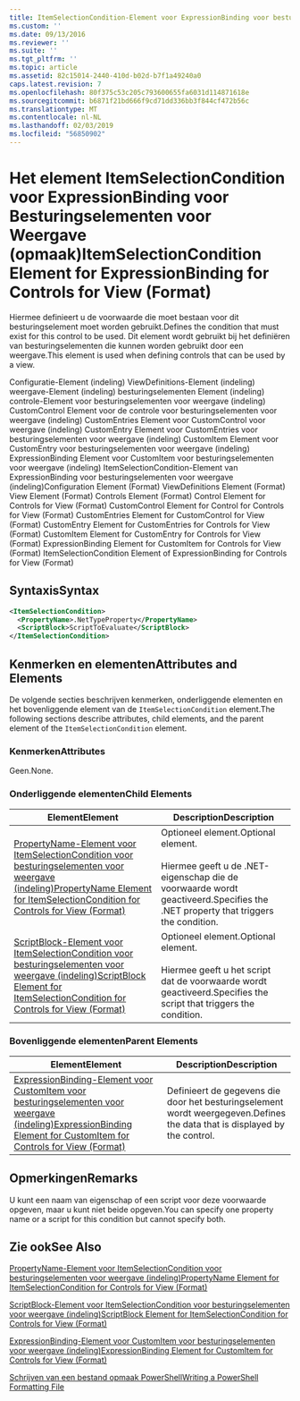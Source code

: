 ```yaml
---
title: ItemSelectionCondition-Element voor ExpressionBinding voor besturingselementen voor weergave (indeling) | Microsoft Docs
ms.custom: ''
ms.date: 09/13/2016
ms.reviewer: ''
ms.suite: ''
ms.tgt_pltfrm: ''
ms.topic: article
ms.assetid: 82c15014-2440-410d-b02d-b7f1a49240a0
caps.latest.revision: 7
ms.openlocfilehash: 80f375c53c205c793600655fa6031d114871618e
ms.sourcegitcommit: b6871f21bd666f9cd71dd336bb3f844cf472b56c
ms.translationtype: MT
ms.contentlocale: nl-NL
ms.lasthandoff: 02/03/2019
ms.locfileid: "56850902"
---
```

# <a name="itemselectioncondition-element-for-expressionbinding-for-controls-for-view-format"></a><span data-ttu-id="69b27-102">Het element ItemSelectionCondition voor ExpressionBinding voor Besturingselementen voor Weergave (opmaak)</span><span class="sxs-lookup"><span data-stu-id="69b27-102">ItemSelectionCondition Element for ExpressionBinding for Controls for View (Format)</span></span>

<span data-ttu-id="69b27-103">Hiermee definieert u de voorwaarde die moet bestaan voor dit besturingselement moet worden gebruikt.</span><span class="sxs-lookup"><span data-stu-id="69b27-103">Defines the condition that must exist for this control to be used.</span></span> <span data-ttu-id="69b27-104">Dit element wordt gebruikt bij het definiëren van besturingselementen die kunnen worden gebruikt door een weergave.</span><span class="sxs-lookup"><span data-stu-id="69b27-104">This element is used when defining controls that can be used by a view.</span></span>

<span data-ttu-id="69b27-105">Configuratie-Element (indeling) ViewDefinitions-Element (indeling) weergave-Element (indeling) besturingselementen Element (indeling) controle-Element voor besturingselementen voor weergave (indeling) CustomControl Element voor de controle voor besturingselementen voor weergave (indeling) CustomEntries Element voor CustomControl voor weergave (indeling) CustomEntry Element voor CustomEntries voor besturingselementen voor weergave (indeling) CustomItem Element voor CustomEntry voor besturingselementen voor weergave (indeling) ExpressionBinding Element voor CustomItem voor besturingselementen voor weergave (indeling) ItemSelectionCondition-Element van ExpressionBinding voor besturingselementen voor weergave (indeling)</span><span class="sxs-lookup"><span data-stu-id="69b27-105">Configuration Element (Format) ViewDefinitions Element (Format) View Element (Format) Controls Element (Format) Control Element for Controls for View (Format) CustomControl Element for Control for Controls for View (Format) CustomEntries Element for CustomControl for View (Format) CustomEntry Element for CustomEntries for Controls for View (Format) CustomItem Element for CustomEntry for Controls for View (Format) ExpressionBinding Element for CustomItem for Controls for View (Format) ItemSelectionCondition Element of ExpressionBinding for Controls for View (Format)</span></span>

## <a name="syntax"></a><span data-ttu-id="69b27-106">Syntaxis</span><span class="sxs-lookup"><span data-stu-id="69b27-106">Syntax</span></span>

```xml
<ItemSelectionCondition>
  <PropertyName>.NetTypeProperty</PropertyName>
  <ScriptBlock>ScriptToEvaluate</ScriptBlock>
</ItemSelectionCondition>
```

## <a name="attributes-and-elements"></a><span data-ttu-id="69b27-107">Kenmerken en elementen</span><span class="sxs-lookup"><span data-stu-id="69b27-107">Attributes and Elements</span></span>

<span data-ttu-id="69b27-108">De volgende secties beschrijven kenmerken, onderliggende elementen en het bovenliggende element van de `ItemSelectionCondition` element.</span><span class="sxs-lookup"><span data-stu-id="69b27-108">The following sections describe attributes, child elements, and the parent element of the `ItemSelectionCondition` element.</span></span>

### <a name="attributes"></a><span data-ttu-id="69b27-109">Kenmerken</span><span class="sxs-lookup"><span data-stu-id="69b27-109">Attributes</span></span>

<span data-ttu-id="69b27-110">Geen.</span><span class="sxs-lookup"><span data-stu-id="69b27-110">None.</span></span>

### <a name="child-elements"></a><span data-ttu-id="69b27-111">Onderliggende elementen</span><span class="sxs-lookup"><span data-stu-id="69b27-111">Child Elements</span></span>

|<span data-ttu-id="69b27-112">Element</span><span class="sxs-lookup"><span data-stu-id="69b27-112">Element</span></span>|<span data-ttu-id="69b27-113">Description</span><span class="sxs-lookup"><span data-stu-id="69b27-113">Description</span></span>|
|-------------|-----------------|
|[<span data-ttu-id="69b27-114">PropertyName-Element voor ItemSelectionCondition voor besturingselementen voor weergave (indeling)</span><span class="sxs-lookup"><span data-stu-id="69b27-114">PropertyName Element for ItemSelectionCondition for Controls for View (Format)</span></span>](./propertyname-element-for-itemselectioncondition-for-controls-for-view-format.md)|<span data-ttu-id="69b27-115">Optioneel element.</span><span class="sxs-lookup"><span data-stu-id="69b27-115">Optional element.</span></span><br /><br /> <span data-ttu-id="69b27-116">Hiermee geeft u de .NET-eigenschap die de voorwaarde wordt geactiveerd.</span><span class="sxs-lookup"><span data-stu-id="69b27-116">Specifies the .NET property that triggers the condition.</span></span>|
|[<span data-ttu-id="69b27-117">ScriptBlock-Element voor ItemSelectionCondition voor besturingselementen voor weergave (indeling)</span><span class="sxs-lookup"><span data-stu-id="69b27-117">ScriptBlock Element for ItemSelectionCondition for Controls for View (Format)</span></span>](./scriptblock-element-for-itemselectioncondition-for-controls-for-view-format.md)|<span data-ttu-id="69b27-118">Optioneel element.</span><span class="sxs-lookup"><span data-stu-id="69b27-118">Optional element.</span></span><br /><br /> <span data-ttu-id="69b27-119">Hiermee geeft u het script dat de voorwaarde wordt geactiveerd.</span><span class="sxs-lookup"><span data-stu-id="69b27-119">Specifies the script that triggers the condition.</span></span>|

### <a name="parent-elements"></a><span data-ttu-id="69b27-120">Bovenliggende elementen</span><span class="sxs-lookup"><span data-stu-id="69b27-120">Parent Elements</span></span>

|<span data-ttu-id="69b27-121">Element</span><span class="sxs-lookup"><span data-stu-id="69b27-121">Element</span></span>|<span data-ttu-id="69b27-122">Description</span><span class="sxs-lookup"><span data-stu-id="69b27-122">Description</span></span>|
|-------------|-----------------|
|[<span data-ttu-id="69b27-123">ExpressionBinding-Element voor CustomItem voor besturingselementen voor weergave (indeling)</span><span class="sxs-lookup"><span data-stu-id="69b27-123">ExpressionBinding Element for CustomItem for Controls for View (Format)</span></span>](./expressionbinding-element-for-customitem-for-controls-for-view-format.md)|<span data-ttu-id="69b27-124">Definieert de gegevens die door het besturingselement wordt weergegeven.</span><span class="sxs-lookup"><span data-stu-id="69b27-124">Defines the data that is displayed by the control.</span></span>|

## <a name="remarks"></a><span data-ttu-id="69b27-125">Opmerkingen</span><span class="sxs-lookup"><span data-stu-id="69b27-125">Remarks</span></span>

<span data-ttu-id="69b27-126">U kunt een naam van eigenschap of een script voor deze voorwaarde opgeven, maar u kunt niet beide opgeven.</span><span class="sxs-lookup"><span data-stu-id="69b27-126">You can specify one property name or a script for this condition but cannot specify both.</span></span>

## <a name="see-also"></a><span data-ttu-id="69b27-127">Zie ook</span><span class="sxs-lookup"><span data-stu-id="69b27-127">See Also</span></span>

[<span data-ttu-id="69b27-128">PropertyName-Element voor ItemSelectionCondition voor besturingselementen voor weergave (indeling)</span><span class="sxs-lookup"><span data-stu-id="69b27-128">PropertyName Element for ItemSelectionCondition for Controls for View (Format)</span></span>](./propertyname-element-for-itemselectioncondition-for-controls-for-view-format.md)

[<span data-ttu-id="69b27-129">ScriptBlock-Element voor ItemSelectionCondition voor besturingselementen voor weergave (indeling)</span><span class="sxs-lookup"><span data-stu-id="69b27-129">ScriptBlock Element for ItemSelectionCondition for Controls for View (Format)</span></span>](./scriptblock-element-for-itemselectioncondition-for-controls-for-view-format.md)

[<span data-ttu-id="69b27-130">ExpressionBinding-Element voor CustomItem voor besturingselementen voor weergave (indeling)</span><span class="sxs-lookup"><span data-stu-id="69b27-130">ExpressionBinding Element for CustomItem for Controls for View (Format)</span></span>](./expressionbinding-element-for-customitem-for-controls-for-view-format.md)

[<span data-ttu-id="69b27-131">Schrijven van een bestand opmaak PowerShell</span><span class="sxs-lookup"><span data-stu-id="69b27-131">Writing a PowerShell Formatting File</span></span>](./writing-a-powershell-formatting-file.md)
